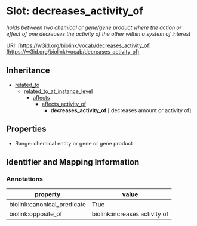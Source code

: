 # Slot: decreases_activity_of
_holds between two chemical or gene/gene product where the action or effect of one decreases the activity of the other within a system of interest_


URI: [https://w3id.org/biolink/vocab/decreases_activity_of](https://w3id.org/biolink/vocab/decreases_activity_of)




## Inheritance

* [related_to](related_to.md)
    * [related_to_at_instance_level](related_to_at_instance_level.md)
        * [affects](affects.md)
            * [affects_activity_of](affects_activity_of.md)
                * **decreases_activity_of** [ decreases amount or activity of]



## Properties

 * Range: chemical entity or gene or gene product



## Identifier and Mapping Information





### Annotations

| property | value |
| --- | --- |
| biolink:canonical_predicate | True |
| biolink:opposite_of | biolink:increases activity of |


